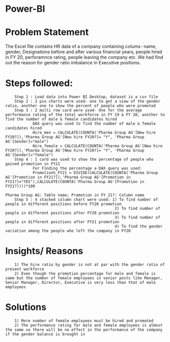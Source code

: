 # Power-BI
# Problem Statement
The Excel file contains HR data of a company containing colums- name, gender, Designations before and after various financial years, people hired in FY 20, perforamnce rating, people leaving the company etc. We had find out the reason for gender ratio imbalance in Executive positions.

# Steps followed:
        Step 1 : Load data into Power BI Desktop, dataset is a csv file
        Step 2 : 2 pie charts were used- one to get a view of the gender ratio, another one to show the percent of people who were promoted
        Step 3 : 2 multi row card were used- One for the average performance rating of the total workforce in FY 19 & FY 20, another to find the number of male & female candidates hired
                DAX query was used to find the number of male & female candidates hired
                Hire_men = CALCULATE(COUNTA('Pharma Group AG'[New hire FY20?]),'Pharma Group AG'[New hire FY20?]= "Y", 'Pharma Group AG'[Gender]="male")
                Hire_female = CALCULATE(COUNTA('Pharma Group AG'[New hire FY20?]),'Pharma Group AG'[New hire FY20?]= "Y", 'Pharma Group AG'[Gender]="female")
        Step 4 : 1 card was used to show the percentage of people who gained promotion in FY21
                For Finding the percentage a DAX query was used:
                Promotion%_FY21 = DIVIDE(CALCULATE(COUNTA('Pharma Group AG'[Promotion in FY21?]),'Pharma Group AG'[Promotion in FY21?]="YES"),CALCULATE(COUNTA('Pharma Group AG'[Promotion in FY21?])))*100
                                                                            Pharma Group AG: Table name; Promotion in FY 21?: Column name
        Step 5 : 4 stacked column chart were used: 1) To find number of people in different positions before FY20 promotion
                                                    2) To find number of people in different positions after FY20 promotion
                                                    3) To find number of people in different positions after FY21 promotion
                                                    4) To find the gender variation among the people who left the company in FY20

 # Insights/ Reasons
        1) The hire ratio by gender is not at par with the gender ratio of present workforce
        2) Even though the promotion percentage for male and female is same but the number of female employees in senior posts like Manager, Senior Manager, Director, Executive is very less than that of male employees

 # Solutions
        1) More number of female employees must be hired and promoted
        2) The performance rating for male and female employees is almost the same so there will be no effect in the performance of the company if the gender balance is brought in
